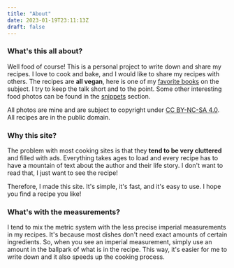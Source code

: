 ```yaml
---
title: "About"
date: 2023-01-19T23:11:13Z
draft: false
---
```


### What's this all about?
Well food of course! This is a personal project to write down and share my recipes. I love to cook and bake, and I would like to share my recipes with others.
The recipes are **all vegan**, here is one of my [favorite books](https://grupojovenfl.files.wordpress.com/2019/10/peter-singer-animal-liberation-1.pdf) on the subject. I try to keep the talk short and to the point.  Some other interesting food photos can be found in the [snippets](/snippets) section.

All photos are mine and are subject to copyright under [CC BY-NC-SA 4.0](https://creativecommons.org/licenses/by-nc-sa/4.0/). All recipes are in the public domain.

### Why this site?
The problem with most cooking sites is that they **tend to be very cluttered** and filled with ads. Everything takes ages to load and 
every recipe has to have a mountain of text about the author and their life story. I don't want to read that, I just want to see the recipe!

Therefore, I made this site. It's simple, it's fast, and it's easy to use. I hope you find a recipe you like!

### What's with the measurements?
I tend to mix the metric system with the less precise imperial measurements in my recipes. It's because most dishes don't need exact amounts of certain ingredients. So, when you see an imperial measurement, simply use an amount in the ballpark of what is in the recipe. This way, it's easier for me to write down and it also speeds up the cooking process.